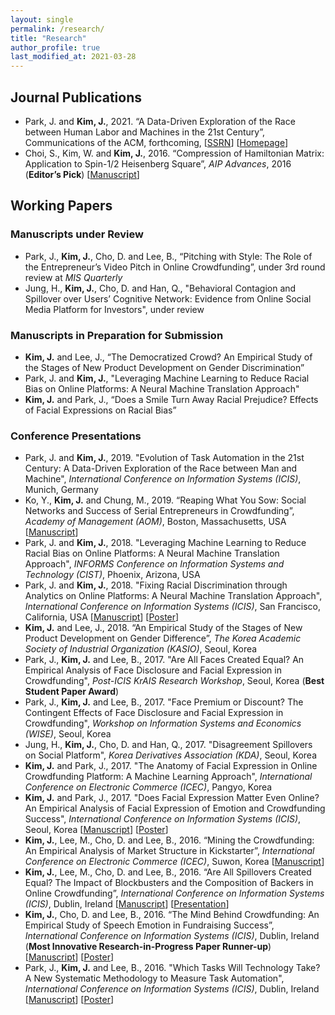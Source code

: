 ```yaml
---
layout: single
permalink: /research/
title: "Research"
author_profile: true
last_modified_at: 2021-03-28
---
```

## Journal Publications
- Park, J. and **Kim, J.**, 2021. “A Data-Driven Exploration of the Race between Human Labor and Machines in the 21st Century”, Communications of the ACM, forthcoming, [[SSRN](https://papers.ssrn.com/sol3/papers.cfm?abstract_id=3924789)] [[Homepage](http://www.jobautomationindex.com/)]
- Choi, S., Kim, W. and **Kim, J.**, 2016. “Compression of Hamiltonian Matrix: Application to Spin-1/2 Heisenberg Square”, *AIP Advances*, 2016 (**Editor’s Pick**) [[Manuscript](https://aip.scitation.org/doi/pdf/10.1063/1.4963834?class=pdf)]

## Working Papers
### Manuscripts under Review
- Park, J., **Kim, J.**, Cho, D. and Lee, B., “Pitching with Style: The Role of the Entrepreneur’s Video Pitch in Online Crowdfunding”, under 3rd round review at *MIS Quarterly*
- Jung, H., **Kim, J.**, Cho, D. and Han, Q., "Behavioral Contagion and Spillover over Users’ Cognitive Network: Evidence from Online Social Media Platform for Investors", under review

### Manuscripts in Preparation for Submission
- **Kim, J.** and Lee, J., “The Democratized Crowd? An Empirical Study of the Stages of New Product Development on Gender Discrimination”
- Park, J. and **Kim, J.**, "Leveraging Machine Learning to Reduce Racial Bias on Online Platforms: A Neural Machine Translation Approach"
- **Kim, J.** and Park, J., “Does a Smile Turn Away Racial Prejudice? Effects of Facial Expressions on Racial Bias”

### Conference Presentations
- Park, J. and **Kim, J.**, 2019. "Evolution of Task Automation in the 21st Century: A Data-Driven Exploration of the Race between Man and Machine", *International Conference on Information Systems (ICIS)*, Munich, Germany
- Ko, Y., **Kim, J.** and Chung, M., 2019. “Reaping What You Sow: Social Networks and Success of Serial Entrepreneurs in Crowdfunding”, *Academy of Management (AOM)*, Boston, Massachusetts, USA [[Manuscript](https://journals.aom.org/doi/abs/10.5465/AMBPP.2019.18931abstract)]
- Park, J. and **Kim, J.**, 2018. "Leveraging Machine Learning to Reduce Racial Bias on Online Platforms: A Neural Machine Translation Approach", *INFORMS Conference on Information Systems and Technology (CIST)*, Phoenix, Arizona, USA
- Park, J. and **Kim, J.**, 2018. "Fixing Racial Discrimination through Analytics on Online Platforms: A Neural Machine Translation Approach", *International Conference on Information Systems (ICIS)*, San Francisco, California, USA [[Manuscript](https://aisel.aisnet.org/cgi/viewcontent.cgi?article=1256&context=icis2018)] [[Poster](https://drive.google.com/open?id=1hKQbIkO8II30NEIsZD_a2O-scyCUop_X)]
- **Kim, J.** and Lee, J., 2018. “An Empirical Study of the Stages of New Product Development on Gender Difference”, *The Korea Academic Society of Industrial Organization (KASIO)*, Seoul, Korea
- Park, J., **Kim, J.** and Lee, B., 2017. "Are All Faces Created Equal? An Empirical Analysis of Face Disclosure and Facial Expression in Crowdfunding", *Post-ICIS KrAIS Research Workshop*, Seoul, Korea (**Best Student Paper Award**)
- Park, J., **Kim, J.** and Lee, B., 2017. "Face Premium or Discount? The Contingent Effects of Face Disclosure and Facial Expression in Crowdfunding", *Workshop on Information Systems and Economics (WISE)*, Seoul, Korea
- Jung, H., **Kim, J.**, Cho, D. and Han, Q., 2017. "Disagreement Spillovers on Social Platform", *Korea Derivatives Association (KDA)*, Seoul, Korea
- **Kim, J.** and Park, J., 2017. "The Anatomy of Facial Expression in Online Crowdfunding Platform: A Machine Learning Approach", *International Conference on Electronic Commerce (ICEC)*, Pangyo, Korea
- **Kim, J.** and Park, J., 2017. "Does Facial Expression Matter Even Online? An Empirical Analysis of Facial Expression of Emotion and Crowdfunding Success", *International Conference on Information Systems (ICIS)*, Seoul, Korea [[Manuscript](http://bit.ly/2uznOAR)] [[Poster](http://bit.ly/2O1fz8J)]
- **Kim, J.**, Lee, M., Cho, D. and Lee, B., 2016. “Mining the Crowdfunding: An Empirical Analysis of Market Structure in Kickstarter”, *International Conference on Electronic Commerce (ICEC)*, Suwon, Korea [[Manuscript](http://bit.ly/2JAE49E)]
- **Kim, J.**, Lee, M., Cho, D. and Lee, B., 2016. “Are All Spillovers Created Equal? The Impact of Blockbusters and the Composition of Backers in Online Crowdfunding”, *International Conference on Information Systems (ICIS)*, Dublin, Ireland [[Manuscript](http://bit.ly/2L5x3TI)] [[Presentation](http://bit.ly/2LrBJ2p)]
- **Kim, J.**, Cho, D. and Lee, B., 2016. “The Mind Behind Crowdfunding: An Empirical Study of Speech Emotion in Fundraising Success”, *International Conference on Information Systems (ICIS)*, Dublin, Ireland (**Most Innovative Research-in-Progress Paper Runner-up**) [[Manuscript](http://bit.ly/2JBcDw7)] [[Poster](http://bit.ly/2uMtwyH)]
- Park, J., **Kim, J.** and Lee, B., 2016. "Which Tasks Will Technology Take? A New Systematic Methodology to Measure Task Automation", *International Conference on Information Systems (ICIS)*, Dublin, Ireland [[Manuscript](http://bit.ly/2uNnTQT)] [[Poster](http://bit.ly/2NtXj6S)]